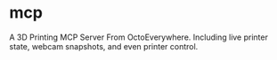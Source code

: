 # mcp
A 3D Printing MCP Server From OctoEverywhere. Including live printer state, webcam snapshots, and even printer control.
